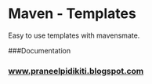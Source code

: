 Maven - Templates
====================

Easy to use templates with mavensmate.

###Documentation

### www.praneelpidikiti.blogspot.com





